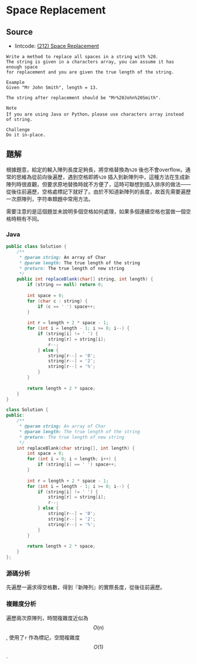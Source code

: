 # Space Replacement

## Source

- lintcode: [(212) Space Replacement](http://www.lintcode.com/en/problem/space-replacement/)

```
Write a method to replace all spaces in a string with %20. 
The string is given in a characters array, you can assume it has enough space 
for replacement and you are given the true length of the string.

Example
Given "Mr John Smith", length = 13.

The string after replacement should be "Mr%20John%20Smith".

Note
If you are using Java or Python，please use characters array instead of string.

Challenge
Do it in-place.
```

## 題解

根據題意，給定的輸入陣列長度足夠長，將空格替換為`%20` 後也不會overflow。通常的思維為從前向後遍歷，遇到空格即將`%20` 插入到新陣列中，這種方法在生成新陣列時很直觀，但要求原地替換時就不方便了，這時可聯想到插入排序的做法——從後往前遍歷，空格處標記下就好了。由於不知道新陣列的長度，故首先需要遍歷一次原陣列，字符串類題中常用方法。

需要注意的是這個題並未說明多個空格如何處理，如果多個連續空格也當做一個空格時稍有不同。

### Java

```java
public class Solution {
    /**
     * @param string: An array of Char
     * @param length: The true length of the string
     * @return: The true length of new string
     */
    public int replaceBlank(char[] string, int length) {
        if (string == null) return 0;
        
        int space = 0;
        for (char c : string) {
            if (c == ' ') space++;
        }
        
        int r = length + 2 * space - 1;
        for (int i = length - 1; i >= 0; i--) {
            if (string[i] != ' ') {
                string[r] = string[i];
                r--;
            } else {
                string[r--] = '0';
                string[r--] = '2';
                string[r--] = '%';
            }
        }
        
        return length + 2 * space;
    }
}
```

```c++
class Solution {
public:
    /**
     * @param string: An array of Char
     * @param length: The true length of the string
     * @return: The true length of new string
     */
    int replaceBlank(char string[], int length) {
        int space = 0;
        for (int i = 0; i < length; i++) {
            if (string[i] == ' ') space++;
        }
        
        int r = length + 2 * space - 1;
        for (int i = length - 1; i >= 0; i--) {
            if (string[i] != ' ') {
                string[r] = string[i];
                r--;
            } else {
                string[r--] = '0';
                string[r--] = '2';
                string[r--] = '%';
            }
        }
        
        return length + 2 * space;
    }
};
```
    
### 源碼分析

先遍歷一遍求得空格數，得到『新陣列』的實際長度，從後往前遍歷。

### 複雜度分析

遍歷兩次原陣列，時間複雜度近似為 $$O(n)$$, 使用了`r` 作為標記，空間複雜度 $$O(1)$$.
